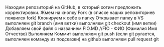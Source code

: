 Находим репозиторий на GitHub, в который хотим предложить корректировки.
Жмем на кнопку Fork (в списке наших репозиториев появился fork)
Клонируем к себе в папку
Открывает папку в VS
выполняем git branch (имя ветки)
выполняем git checkout (имя ветки)
Добавляем свой файл с названием FIO.MD //FIO - ФИО (Фамилия Имя Отчество)
Выполняем Коммит
выполняем git push (если git ругается, выполняем команду из подсказки)
на github выполняем pull request
git